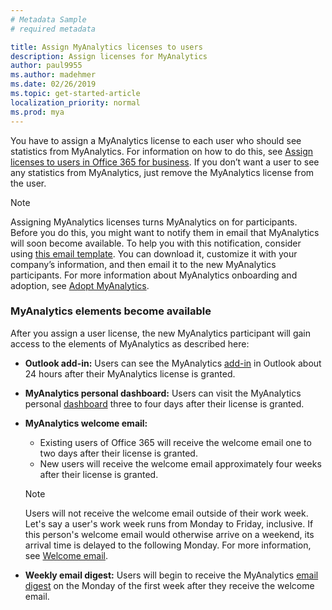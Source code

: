 ```yaml
---
# Metadata Sample
# required metadata

title: Assign MyAnalytics licenses to users
description: Assign licenses for MyAnalytics
author: paul9955
ms.author: madehmer
ms.date: 02/26/2019
ms.topic: get-started-article
localization_priority: normal 
ms.prod: mya
---
```


You have to assign a MyAnalytics license to each user who should see statistics from MyAnalytics. For information on how to do this, see [Assign licenses to users in Office 365 for business](https://support.office.com/en-us/article/assign-licenses-to-users-in-office-365-for-business-997596b5-4173-4627-b915-36abac6786dc). If you don’t want a user to see any statistics from MyAnalytics, just remove the MyAnalytics license from the user. 

> [!Note] 
> Assigning MyAnalytics licenses turns MyAnalytics on for participants. Before you do this, you might want to notify them in email that MyAnalytics will soon become available. To help you with this notification, consider using [this email template](MyAnalytics-announcement-template.docx). You can download it, customize it with your company’s information, and then email it to the new MyAnalytics participants. For more information about MyAnalytics onboarding and adoption, see [Adopt MyAnalytics](../Use/MyA-Adoption/adopt-myanalytics.md).  

### MyAnalytics elements become available

<!-- Updated for Anu and Sourabh Feb 2019: -->

After you assign a user license, the new MyAnalytics participant will gain access to the elements of MyAnalytics as described here:  

<!--  
> [!Note]
> The following timeframes pertain to the March 2019 distribution of MyAnalytics features. 
-->

 * **Outlook add-in:** Users can see the MyAnalytics [add-in](../Use/add-in.md) in Outlook about 24 hours after their MyAnalytics license is granted.

 * **MyAnalytics personal dashboard:** Users can visit the MyAnalytics personal [dashboard](../Use/dashboard-2.md) three to four days after their license is granted.

 * **MyAnalytics welcome email:** 
      * Existing users of Office 365 will receive the welcome email one to two days after their license is granted. 
      * New users will receive the welcome email approximately four weeks after their license is granted. 
     
    > [!Note]
    > Users will not receive the welcome email outside of their work week. Let's say a user's work week runs from Monday to Friday, inclusive. If this person's welcome email would otherwise arrive on a weekend, its arrival time is delayed to the following Monday. For more information, see [Welcome email](../Setup/MyA-Welcome-email.md).

 * **Weekly email digest:** Users will begin to receive the MyAnalytics [email digest](../Use/email-digest.md) on the Monday of the first week after they receive the welcome email.


